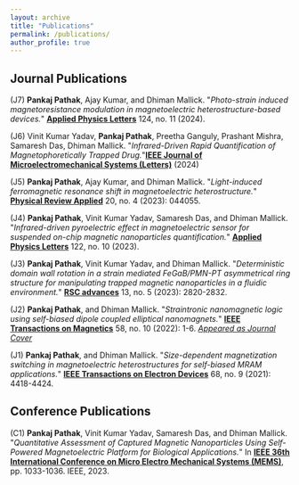 ```yaml
---
layout: archive
title: "Publications"
permalink: /publications/
author_profile: true
---
```


## Journal Publications
(J7) **Pankaj Pathak**, Ajay Kumar, and Dhiman Mallick. "*Photo-strain induced magnetoresistance modulation in magnetoelectric heterostructure-based devices.*" [**Applied Physics Letters**](https://pubs.aip.org/aip/apl/article/124/11/112401/3270349/Photo-strain-induced-magnetoresistance-modulation) 124, no. 11 (2024).

(J6) Vinit Kumar Yadav, **Pankaj Pathak**, Preetha Ganguly, Prashant Mishra, Samaresh Das, Dhiman Mallick. "*Infrared-Driven Rapid Quantification of Magnetophoretically Trapped Drug.*"[**IEEE Journal of Microelectromechanical Systems (Letters)**](https://ieeexplore.ieee.org/abstract/document/10444513) (2024)

(J5) **Pankaj Pathak**, Ajay Kumar, and Dhiman Mallick. "*Light-induced ferromagnetic resonance shift in magnetoelectric heterostructure.*" [**Physical Review Applied**](https://doi.org/10.1103/PhysRevApplied.20.044055) 20, no. 4 (2023): 044055.

(J4) **Pankaj Pathak**, Vinit Kumar Yadav, Samaresh Das, and Dhiman Mallick. "*Infrared-driven pyroelectric effect in magnetoelectric sensor for suspended on-chip magnetic nanoparticles quantification.*" [**Applied Physics Letters**](https://doi.org/10.1063/5.0141048) 122, no. 10 (2023).

(J3) **Pankaj Pathak**, Vinit Kumar Yadav, and Dhiman Mallick. "*Deterministic domain wall rotation in a strain mediated FeGaB/PMN-PT asymmetrical ring structure for manipulating trapped magnetic nanoparticles in a fluidic environment.*" [**RSC advances**](https://doi.org/10.1039/D3RA00150D) 13, no. 5 (2023): 2820-2832.

(J2) **Pankaj Pathak**, and Dhiman Mallick. "*Straintronic nanomagnetic logic using self-biased dipole coupled elliptical nanomagnets.*" [**IEEE Transactions on Magnetics**](https://doi.org/10.1109/TMAG.2022.3199589) 58, no. 10 (2022): 1-6. [*Appeared as Journal Cover*](https://doi.org/10.1109/TMAG.2022.3207693)

(J1) **Pankaj Pathak**, and Dhiman Mallick. "*Size-dependent magnetization switching in magnetoelectric heterostructures for self-biased MRAM applications.*" [**IEEE Transactions on Electron Devices**](https://doi.org/10.1109/TED.2021.3088079) 68, no. 9 (2021): 4418-4424.


## Conference Publications

(C1) **Pankaj Pathak**, Vinit Kumar Yadav, Samaresh Das, and Dhiman Mallick. "*Quantitative Assessment of Captured Magnetic Nanoparticles Using Self-Powered Magnetoelectric Platform for Biological Applications.*" In [**IEEE 36th International Conference on Micro Electro Mechanical Systems (MEMS)**](https://doi.org/10.1109/MEMS49605.2023.10052508), pp. 1033-1036. IEEE, 2023.
